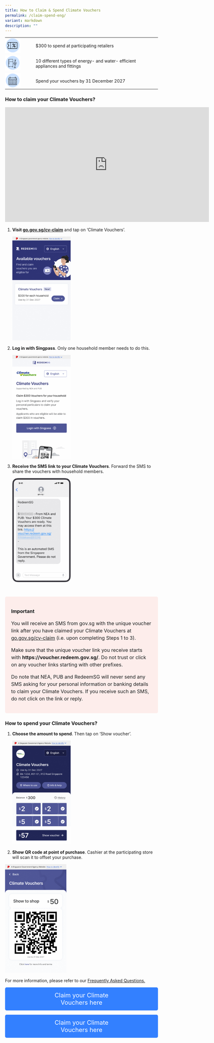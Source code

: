 ```yaml
---
title: How to Claim & Spend Climate Vouchers
permalink: /claim-spend-eng/
variant: markdown
description: ""
---
```

<style> table { border-collapse: collapse; width: 100%; } th, td { border: 0px; padding: 0px; text-align: left; /\* Center the text horizontally within the cells \*/ vertical-align: middle; /\* Center the text vertically within the cells \*/ } </style>   <table border="0"> <tbody> <tr> <th style="width: 10%;"> <div class="isomer-image-wrapper"> <img style="width: 50%;" height="auto" width="100%" alt="" src="/images/1.png"> </div> </th> <td style="width: 80%; vertical-align: middle;"> <p>$300 to spend at participating retailers</p> </td> </tr> <tr> <td style="width: 20%;"> <div class="isomer-image-wrapper"> <img style="width: 50%;" height="auto" width="100%" alt="" src="/images/2.png"> </div> </td> <td style="width: 80%; vertical-align: middle;"> <p>10 different types of energy- and water- efficient appliances and fittings</p> </td> </tr> <tr> <td style="width: 20%;"> <div class="isomer-image-wrapper"> <img style="width: 50%;" height="auto" width="100%" alt="" src="/images/3.png"> </div> </td> <td style="width: 50%; vertical-align: middle;"> <p>Spend your vouchers by 31 December 2027</p> </td> </tr> </tbody> </table>  

<h3>How to claim your Climate Vouchers?</h3>
<div class="iframe-wrapper">
<iframe height="378" width="672" allowfullscreen="true" frameborder="0" src="https://www.youtube.com/embed/6iguDa6ZPf4?si=yUdrxaM6_CvQbTlu"></iframe>
</div>
<ol data-tight="true" class="tight">
<li>
<p><strong>Visit <a href="http://go.gov.sg/cv-claim" rel="noopener noreferrer nofollow" target="_blank">go.gov.sg/cv-claim</a></strong> and
tap on ‘Climate Vouchers’.</p>
<p></p>
<div class="isomer-image-wrapper">
<img style="width: 40%;" height="auto" width="100%" alt="" src="/images/ECFHP   EN/Campaign_listing.png">
</div>
</li>
<li>
<p><strong>Log in with Singpass</strong>. Only one household member needs
to do this.</p>
<div class="isomer-image-wrapper">
<img style="width: 40%;" height="auto" width="100%" alt="" src="/images/ECFHP   EN/NEA_Climate_CFHP.png">
</div>
</li>
<li>
<p><strong>Receive the SMS link to your Climate Vouchers</strong>. Forward
the SMS to share the vouchers with household members.</p>
<p></p>
<div class="isomer-image-wrapper">
<img style="width: 40%;" height="auto" width="100%" alt="" src="/images/ECFHP%20%20%20EN/.png">
</div>
</li>
</ol>
<p></p>
<br>
<p></p>

<style> .light-red-box { background-color: #fdedeb; padding: 20px; border-radius: 5px; font-size: 16px; line-height: 1.5; } </style>   <div class="light-red-box"> <p><strong>Important</strong></p> <p>You will receive an SMS from gov.sg with the unique voucher link after you have claimed your Climate Vouchers at <a href="https://go.gov.sg/cv-claim">go.gov.sg/cv-claim</a> (i.e. upon completing Steps 1 to 3).</p> <p>Make sure that the unique voucher link you receive starts with <strong>https://voucher.redeem.gov.sg/</strong>. Do not trust or click on any voucher links starting with other prefixes.</p> <p>Do note that NEA, PUB and RedeemSG will never send any SMS asking for your personal information or banking details to claim your Climate Vouchers. If you receive such an SMS, do not click on the link or reply.</p> </div>  
<h3>How to spend your Climate Vouchers?</h3>
<ol data-tight="true" class="tight">
<li>
<p><strong>Choose the amount to spend</strong>. Then tap on ‘Show voucher’.</p>
<p></p>
<div class="isomer-image-wrapper">
<img style="width: 40%;" height="auto" width="100%" alt="" src="/images/ECFHP   EN/NEA_Climate_CFHP_1.png">
</div>
</li>
<li>
<p><strong>Show QR code at point of purchase</strong>. Cashier at the participating
store will scan it to offset your purchase.</p>
</li>
</ol>
<p></p>
<div class="isomer-image-wrapper">
<img style="width: 40%;" height="auto" width="100%" alt="" src="/images/ECFHP   EN/Custom_Vouchers__QR.png">
</div>
<p>For more information, please refer to our <a href="https://www.climate-friendly-households.gov.sg/cv-faqs" rel="noopener noreferrer nofollow" target="_blank">Frequently Asked Questions.</a>
</p><p>
<style> .blue-button { background-color: #3380ff; color: white; padding: 14px 150px; border: none; border-radius: 5px; text-align: center; text-decoration: none; display: inline-block; font-size: 20px; cursor: pointer; } .blue-button:hover { background-color: #1e5ad4; /\* Darker shade of blue on hover \*/ } .blue-button:visited { color: white; /\* Ensuring the text remains white even after the link is visited \*/ } </style>   <a class="blue-button" href="https://go.gov.sg/cv-claim">Claim your Climate Vouchers here</a>
	
	
	
</p>
   <style> .blue-button { background-color: #3380ff; color: white; padding: 14px 150px; border: none; border-radius: 5px; text-align: center; text-decoration: none; display: block; /\* Change from inline-block to block \*/ font-size: 20px; cursor: pointer; margin: auto; /\* Center the button horizontally \*/ } .blue-button:hover { background-color: #1e5ad4; /\* Darker shade of blue on hover \*/ } .blue-button:visited { color: white; /\* Ensuring the text remains white even after the link is visited \*/ } </style>   <a class="blue-button" href="https://go.gov.sg/cv-claim">Claim your Climate Vouchers here</a>